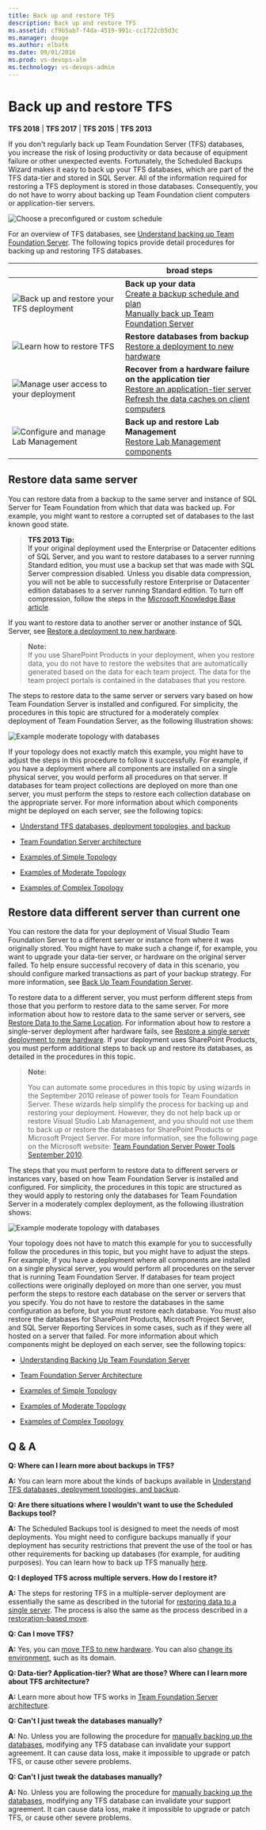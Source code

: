 ```yaml
---
title: Back up and restore TFS
description: Back up and restore TFS
ms.assetid: cf9b5ab7-f4da-4519-991c-cc1722cb5d3c
ms.manager: douge
ms.author: elbatk
ms.date: 09/01/2016
ms.prod: vs-devops-alm
ms.technology: vs-devops-admin
---
```


# Back up and restore TFS

**TFS 2018** | **TFS 2017** | **TFS 2015** | **TFS 2013**

If you don't regularly back up Team Foundation Server (TFS) databases, you increase the risk of losing productivity or data because of equipment failure or other unexpected events. Fortunately, the Scheduled Backups Wizard makes it easy to back up your TFS databases, which are part of the TFS data-tier and stored in SQL Server. All of the information required for restoring a TFS deployment is stored in those databases. Consequently, you do not have to worry about backing up Team Foundation client computers or application-tier servers.

![Choose a preconfigured or custom schedule](../_img/ic665036.png)  

For an overview of TFS databases, see [Understand backing up Team Foundation Server](backup-db-architecture.md). The following topics provide detail procedures for backing up and restoring TFS databases.

| | broad steps |
| --- | --- |
| ![Back up and restore your TFS deployment](../_img/ic677919.png) | **Back up your data** </br>[Create a backup schedule and plan](config-backup-sched-plan.md) </br> [Manually back up Team Foundation Server](manually-backup-tfs.md) |
| ![Learn how to restore TFS](../_img/ic689362.png) | **Restore databases from backup** </br> [Restore a deployment to new hardware](tut-single-svr-home.md) </br> | [Restore data to the same location](restore-data-same-location.md) |
| ![Manage user access to your deployment](../_img/ic687421.png) | **Recover from a hardware failure on the application tier** </br> [Restore an application-tier server](restore-application-tier-server.md) </br> [Refresh the data caches on client computers](refresh-data-caches.md) | 
| ![Configure and manage Lab Management](../_img/ic677921.png) | **Back up and restore Lab Management** </br> [Restore Lab Management components](restore-lab-management-components.md) |

<a name="same-server" />

## Restore data same server
You can restore data from a backup to the same server and instance of SQL Server for Team Foundation from which that data was backed up. For example, you might want to restore a corrupted set of databases to the last known good state.

> **TFS 2013 Tip:**  
> If your original deployment used the Enterprise or Datacenter editions of SQL Server, and you want to restore databases to a server running Standard edition, you must use a backup set that was made with SQL Server compression disabled. Unless you disable data compression, you will not be able to successfully restore Enterprise or Datacenter edition databases to a server running Standard edition. To turn off compression, follow the steps in the [Microsoft Knowledge Base article](http://go.microsoft.com/fwlink/?LinkId=253758).

If you want to restore data to another server or another instance of SQL Server, see [Restore a deployment to new hardware](tut-single-svr-home.md). 

> **Note:**  
> If you use SharePoint Products in your deployment, when you restore data, you do not have to restore the websites that are automatically generated based on the data for each team project. The data for the team project portals is contained in the databases that you restore.

The steps to restore data to the same server or servers vary based on how Team Foundation Server is installed and configured. For simplicity, the procedures in this topic are structured for a moderately complex deployment of Team Foundation Server, as the following illustration shows:

![Example moderate topology with databases](../_img/ic372331.png)

If your topology does not exactly match this example, you might have to adjust the steps in this procedure to follow it successfully. For example, if you have a deployment where all components are installed on a single physical server, you would perform all procedures on that server. If databases for team project collections are deployed on more than one server, you must perform the steps to restore each collection database on the appropriate server. For more information about which components might be deployed on each server, see the following topics:

-    [Understand TFS databases, deployment topologies, and backup](backup-db-architecture.md) 

-    [Team Foundation Server architecture](../architecture/architecture.md) 

-    [Examples of Simple Topology](../architecture/examples-simple-topo.md) 

-    [Examples of Moderate Topology](../architecture/examples-moderate-topo.md) 

-    [Examples of Complex Topology](../architecture/examples-complex-topo.md) 

<a name="diff-server" />

## Restore data different server than current one

You can restore the data for your deployment of Visual Studio Team
Foundation Server to a different server or instance from where it was
originally stored. You might have to make such a change if, for
example, you want to upgrade your data-tier server, or hardware on the
original server failed. To help ensure successful recovery of data in
this scenario, you should configure marked transactions as part of your
backup strategy. For more information, see [Back Up Team Foundation Server](manually-backup-tfs.md).

To restore data to a different server, you must perform different
steps from those that you perform to restore data to the same server.
For more information about how to restore data to the same server or
servers, see [Restore Data to the Same Location](restore-data-same-location.md)</span>. For
information about how to restore a single-server deployment after
hardware fails, see [Restore a single server deployment to new hardware](tut-single-svr-home.md). If your deployment uses
SharePoint Products, you must perform additional steps to back up and
restore its databases, as detailed in the procedures in this topic.

> **Note:** 
> 
> You can automate some procedures in this topic by using wizards in the
> September 2010 release of power tools for Team Foundation Server. These
> wizards help simplify the process for backing up and restoring your
> deployment. However, they do not help back up or restore Visual Studio
> Lab Management, and you should not use them to back up or restore the
> databases for SharePoint Products or Microsoft Project Server. For more
> information, see the following page on the Microsoft website: [Team Foundation Server Power Tools September 2010](http://go.microsoft.com/fwlink/?LinkId=202027).                  

The steps that you must perform to restore data to different servers or
instances vary, based on how Team Foundation Server is installed and
configured. For simplicity, the procedures in this topic are structured
as they would apply to restoring only the databases for Team Foundation
Server in a moderately complex deployment, as the following illustration
shows:

![Example moderate topology with databases](../_img/example-moderately-complex-dbs.png)

Your topology does not have to match this example for you to
successfully follow the procedures in this topic, but you might have to
adjust the steps. For example, if you have a deployment where all
components are installed on a single physical server, you would perform
all procedures on the server that is running Team Foundation Server. If
databases for team project collections were originally deployed on more
than one server, you must perform the steps to restore each database on
the server or servers that you specify. You do not have to restore the
databases in the same configuration as before, but you must restore each
database. You must also restore the databases for SharePoint Products,
Microsoft Project Server, and SQL Server Reporting Services in some
cases, such as if they were all hosted on a server that failed. For more
information about which components might be deployed on each server, see
the following topics:

-   [Understanding Backing Up Team Foundation Server](backup-db-architecture.md)

-   [Team Foundation Server Architecture](../architecture/architecture.md)

-   [Examples of Simple Topology](../architecture/examples-simple-topo.md)

-   [Examples of Moderate Topology](../architecture/examples-moderate-topo.md)

-   [Examples of Complex Topology](../architecture/examples-complex-topo.md)

## Q & A

**Q: Where can I learn more about backups in TFS?**

**A:** You can learn more about the kinds of backups available in [Understand TFS databases, deployment topologies, and backup](backup-db-architecture.md).

**Q: Are there situations where I wouldn't want to use the Scheduled Backups tool?**

**A:** The Scheduled Backups tool is designed to meet the needs of most deployments. You might need to configure backups manually if your deployment has security restrictions that prevent the use of the tool or has other requirements for backing up databases (for example, for auditing purposes). You can learn how to back up TFS manually [here](manually-backup-tfs.md).

**Q: I deployed TFS across multiple servers. How do I restore it?**

**A:** The steps for restoring TFS in a multiple-server deployment are essentially the same as described in the tutorial for [restoring data to a single server](tut-single-svr-home.md). The process is also the same as the process described in a [restoration-based move](../move-clone-hardware.md).

**Q: Can I move TFS?**

**A:** Yes, you can [move TFS to new hardware](../move-clone-hardware.md). You can also [change its environment](../move-across-domains.md), such as its domain.

**Q: Data-tier? Application-tier? What are those? Where can I learn more about TFS architecture?**

**A:** Learn more about how TFS works in [Team Foundation Server architecture](../architecture/architecture.md).

**Q: Can't I just tweak the databases manually?**

**A:** No. Unless you are following the procedure for [manually backing up the databases](manually-backup-tfs.md), modifying any TFS database can invalidate your support agreement. It can cause data loss, make it impossible to upgrade or patch TFS, or cause other severe problems.

**Q: Can't I just tweak the databases manually?**

**A:** No. Unless you are following the procedure for [manually backing up the databases](manually-backup-tfs.md), modifying any TFS database can invalidate your support agreement. It can cause data loss, make it impossible to upgrade or patch TFS, or cause other severe problems.

